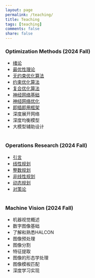 ```yaml
---
layout: page
permalink: /teaching/
title: Teaching
tags: [teaching]
comments: false
share: false
---
```




### Optimization Methods (2024 Fall)

- <a href="../teaching/现代优化方法/绪论.pdf" class="textlink" target="_blank">绪论 </a> <br>
- <a href="../teaching/现代优化方法/最优化理论.pdf" class="textlink" target="_blank">最优性理论 </a> <br>
- <a href="../teaching/现代优化方法/无约束优化算法.pdf" class="textlink" target="_blank">无约束优化算法 </a> <br>
- <a href="../teaching/现代优化方法/约束优化算法.pdf" class="textlink" target="_blank">约束优化算法 </a> <br>
- <a href="../teaching/现代优化方法/复合优化算法.pdf" class="textlink" target="_blank">复合优化算法 </a> <br>
- <a href="../teaching/现代优化方法/神经网络基础.pdf" class="textlink" target="_blank">神经网络基础 </a> <br>
- <a href="../teaching/现代优化方法/神经网络优化.pdf" class="textlink" target="_blank">神经网络优化 </a>  <br>
- <a href="../teaching/现代优化方法/即插即用框架.pdf" class="textlink" target="_blank">即插即用框架 </a> <br>
- 深度展开网络 <br>
- 深度均衡模型 <br>
- 大模型辅助设计<br><br>




### Operations Research (2024 Fall)

- <a href="../teaching/运筹学/引言.pdf" class="textlink" target="_blank">引言 </a> <br>
- <a href="../teaching/运筹学/线性规划.pdf" class="textlink" target="_blank">线性规划  </a> <br>
- <a href="../teaching/运筹学/整数规划.pdf" class="textlink" target="_blank">整数规划 </a> <br>
- <a href="../teaching/运筹学/非线性规划.pdf" class="textlink" target="_blank">非线性规划 </a> <br>
- <a href="../teaching/运筹学/动态规划.pdf" class="textlink" target="_blank">动态规划 </a> <br>
- <a href="../teaching/运筹学/对策论.pdf" class="textlink" target="_blank">对策论 </a> <br><br>


### Machine Vision (2024 Fall)

- 机器视觉概述 <br>
- 数字图像基础 <br>
- 了解和熟悉HALCON <br>
- 图像预处理 <br>
- 图像分割 <br>
- 特征提取 <br>
- 图像的形态学处理 <br>
- 图像模板匹配 <br>
- 深度学习实现 <br>
  
